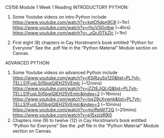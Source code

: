 CS156 Module 1 Week 1 Reading
INTRODUCTORY PYTHON:
1. Some Youtube videos on intro Python include
https://www.youtube.com/watch?v=kqtD5dpn9C8 (~1hr)
https://www.youtube.com/watch?v=rfscVS0vtbw (~4hrs)
https://www.youtube.com/watch?v=_uQrJ0TkZlc (~1hr)

2. First eight (8) chapters in Cay Horstmann’s book entitled "Python for Everyone" See the .pdf file in the “Python Material” Module section on Canvas.

ADVANCED PYTHON:
1. Some Youtube videos on advanced Python include
https://www.youtube.com/watch?v=KSiRzuSx120&list=PL7yh-TELLS1FuqLSjl5bgiQIEH25VEmIc (~12mins)
https://www.youtube.com/watch?v=iZZtEJjQLjQ&list=PL7yh-TELLS1FuqLSjl5bgiQIEH25VEmIc&index=2 (~18mins)
https://www.youtube.com/watch?v=lox29cXvwnk&list=PL7yh-TELLS1FuqLSjl5bgiQIEH25VEmIc&index=3 (~10mins)
https://www.youtube.com/watch?v=mclfteWlT2Q (~20mins)
https://www.youtube.com/watch?v=p15xzjzR9j0
2. Chapters nine (9) to twelve (12) in Cay Horstmann’s book entitled “Python for Everyone” See the .pdf file in the “Python Material” Module section on Canvas.
